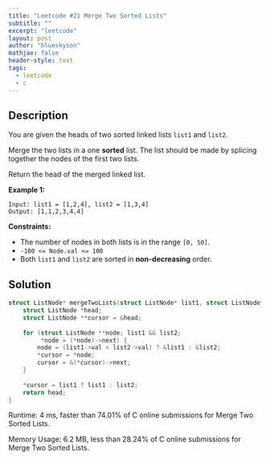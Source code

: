 ```yaml
---
title: "Leetcode #21 Merge Two Sorted Lists"
subtitle: ""
excerpt: "leetcode"
layout: post
author: "blueskyson"
mathjax: false
header-style: text
tags:
  - leetcode
  - c
---
```


## Description

You are given the heads of two sorted linked lists `list1` and `list2`.

Merge the two lists in a one **sorted** list. The list should be made by splicing together the nodes of the first two lists.

Return the head of the merged linked list.

**Example 1:**

```non
Input: list1 = [1,2,4], list2 = [1,3,4]
Output: [1,1,2,3,4,4]
```

**Constraints:**
- The number of nodes in both lists is in the range `[0, 50]`.
- `-100 <= Node.val <= 100`
- Both `list1` and `list2` are sorted in **non-decreasing** order.

## Solution

```cpp
struct ListNode* mergeTwoLists(struct ListNode* list1, struct ListNode* list2){
    struct ListNode *head;
    struct ListNode **cursor = &head;
    
    for (struct ListNode **node; list1 && list2;
         *node = (*node)->next) {
        node = (list1->val < list2->val) ? &list1 : &list2;
        *cursor = *node;   
        cursor = &(*cursor)->next;
    }
    
    *cursor = list1 ? list1 : list2;
    return head;
}
```

Runtime: 4 ms, faster than 74.01% of C online submissions for Merge Two Sorted Lists.

Memory Usage: 6.2 MB, less than 28.24% of C online submissions for Merge Two Sorted Lists.
